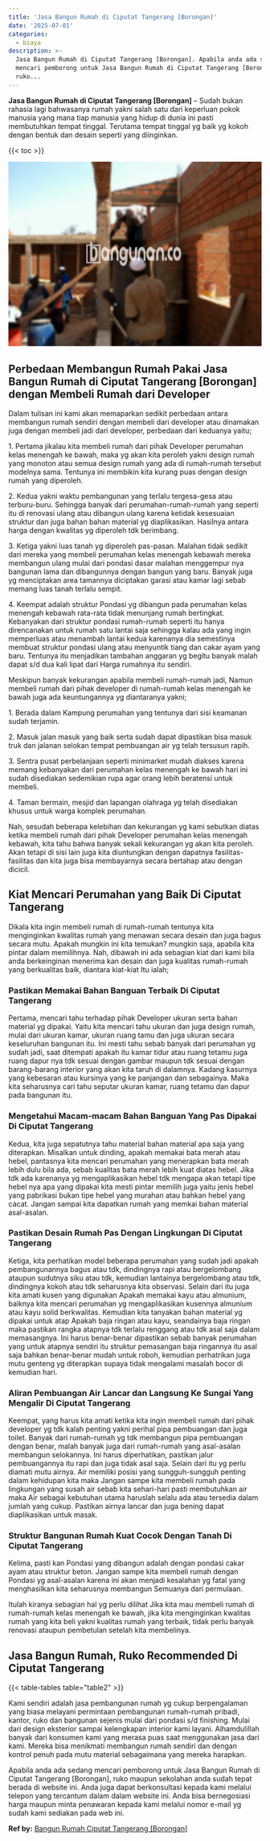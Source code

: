 ```yaml
---
title: 'Jasa Bangun Rumah di Ciputat Tangerang [Borongan]'
date: '2025-07-01'
categories:
  - biaya
description: >-
  Jasa Bangun Rumah di Ciputat Tangerang [Borongan]. Apabila anda ada sedang
  mencari pemborong untuk Jasa Bangun Rumah di Ciputat Tangerang [Borongan],
  ruko...
---
```


**Jasa Bangun Rumah di Ciputat Tangerang \[Borongan\]** – Sudah bukan rahasia lagi bahwasanya rumah yakni salah satu dari keperluan pokok manusia yang mana tiap manusia yang hidup di dunia ini pasti membutuhkan tempat tinggal. Terutama tempat tinggal yg baik yg kokoh dengan bentuk dan desain seperti yang diinginkan.

{{< toc >}}

![Jasa Bangun Rumah di Ciputat Tangerang [Borongan]](/images/borong-bangunan-36.png)

## Perbedaan Membangun Rumah Pakai Jasa Bangun Rumah di Ciputat Tangerang \[Borongan\] dengan Membeli Rumah dari Developer

Dalam tulisan ini kami akan memaparkan sedikit perbedaan antara membangun rumah sendiri dengan membeli dari developer atau dinamakan juga dengan membeli jadi dari developer, perbedaan dari keduanya yaitu;

1\. Pertama jikalau kita membeli rumah dari pihak Developer perumahan kelas menengah ke bawah, maka yg akan kita peroleh yakni design rumah yang monoton atau semua design rumah yang ada di rumah-rumah tersebut modelnya sama. Tentunya ini membikin kita kurang puas dengan design rumah yang diperoleh.

2\. Kedua yakni waktu pembangunan yang terlalu tergesa-gesa atau terburu-buru. Sehingga banyak dari perumahan-rumah-rumah yang seperti itu di renovasi ulang atau dibangun ulang karena ketidak kesesuaian struktur dan juga bahan bahan material yg diaplikasikan. Hasilnya antara harga dengan kwalitas yg diperoleh tdk berimbang.

3\. Ketiga yakni luas tanah yg diperoleh pas-pasan. Malahan tidak sedikit dari mereka yang membeli perumahan kelas menengah kebawah mereka membangun ulang mulai dari pondasi dasar malahan menggempur nya bangunan lama dan dibangunnya dengan bangun yang baru. Banyak juga yg menciptakan area tamannya diciptakan garasi atau kamar lagi sebab memang luas tanah terlalu sempit.

4\. Keempat adalah struktur Pondasi yg dibangun pada perumahan kelas menengah kebawah rata-rata tidak menunjang rumah bertingkat. Kebanyakan dari struktur pondasi rumah-rumah seperti itu hanya direncanakan untuk rumah satu lantai saja sehingga kalau ada yang ingin memperluas atau menambah lantai kedua karenanya dia semestinya membuat struktur pondasi ulang atau menyuntik tiang dan cakar ayam yang baru. Tentunya itu menjadikan tambahan anggaran yg begitu banyak malah dapat s/d dua kali lipat dari Harga rumahnya itu sendiri.

Meskipun banyak kekurangan apabila membeli rumah-rumah jadi, Namun membeli rumah dari pihak developer di rumah-rumah kelas menengah ke bawah juga ada keuntungannya yg diantaranya yakni;

1\. Berada dalam Kampung perumahan yang tentunya dari sisi keamanan sudah terjamin.

2\. Masuk jalan masuk yang baik serta sudah dapat dipastikan bisa masuk truk dan jalanan selokan tempat pembuangan air yg telah tersusun rapih.

3\. Sentra pusat perbelanjaan seperti minimarket mudah diakses karena memang kebanyakan dari perumahan kelas menengah ke bawah hari ini sudah disediakan sedemikian rupa agar orang lebih beratensi untuk membeli.

4\. Taman bermain, mesjid dan lapangan olahraga yg telah disediakan khusus untuk warga komplek perumahan.

Nah, sesudah beberapa kelebihan dan kekurangan yg kami sebutkan diatas ketika membeli rumah dari pihak Developer perumahan kelas menengah kebawah, kita tahu bahwa banyak sekali kekurangan yg akan kita peroleh. Akan tetapi di sisi lain juga kita diuntungkan dengan dapatnya fasilitas-fasilitas dan kita juga bisa membayarnya secara bertahap atau dengan dicicil.

## Kiat Mencari Perumahan yang Baik Di Ciputat Tangerang

Dikala kita ingin membeli rumah di rumah-rumah tentunya kita menginginkan kwalitas rumah yang menawan secara desain dan juga bagus secara mutu. Apakah mungkin ini kita temukan? mungkin saja, apabila kita pintar dalam memilihnya. Nah, dibawah ini ada sebagian kiat dari kami bila anda berkeinginan menerima kan desain dan juga kualitas rumah-rumah yang berkualitas baik, diantara kiat-kiat Itu ialah;

### Pastikan Memakai Bahan Banguan Terbaik Di Ciputat Tangerang

Pertama, mencari tahu terhadap pihak Developer ukuran serta bahan material yg dipakai. Yaitu kita mencari tahu ukuran dan juga design rumah, mulai dari ukuran kamar, ukuran ruang tamu dan juga ukuran secara keseluruhan bangunan itu. Ini mesti tahu sebab banyak dari perumahan yg sudah jadi, saat ditempati apakah itu kamar tidur atau ruang tetamu juga ruang dapur nya tdk sesuai dengan gambar maupun tdk sesuai dengan barang-barang interior yang akan kita taruh di dalamnya. Kadang kasurnya yang kebesaran atau kursinya yang ke panjangan dan sebagainya. Maka kita seharusnya cari tahu seputar ukuran kamar, ruang tetamu dan dapur pada bangunan itu.

### Mengetahui Macam-macam Bahan Banguan Yang Pas Dipakai Di Ciputat Tangerang

Kedua, kita juga sepatutnya tahu material bahan material apa saja yang diterapkan. Misalkan untuk dinding, apakah memakai bata merah atau hebel, pantasnya kita mencari perumahan yang menerapkan bata merah lebih dulu bila ada, sebab kualitas bata merah lebih kuat diatas hebel. Jika tdk ada karenanya yg mengaplikasikan hebel tdk mengapa akan tetapi tipe hebel nya apa yang dipakai kita mesti pintar memilih juga yaitu jenis hebel yang pabrikasi bukan tipe hebel yang murahan atau bahkan hebel yang cacat. Jangan sampai kita dapatkan rumah yang memkai bahan material asal-asalan.

### Pastikan Desain Rumah Pas Dengan Lingkungan Di Ciputat Tangerang

Ketiga, kita perhatikan model beberapa perumahan yang sudah jadi apakah pembangunannya bagus atau tdk, dindingnya rapi atau bergelombang ataupun sudutnya siku atau tdk, kemudian lantainya bergelombang atau tdk, dindingnya kokoh atau tdk seharusnya kita observasi. Selain dari itu juga kita amati kusen yang digunakan Apakah memakai kayu atau almunium, baiknya kita mencari perumahan yg mengaplikasikan kusennya almunium atau kayu solid berkwalitas. Kemudian kita tanyakan bahan material yg dipakai untuk atap Apakah baja ringan atau kayu, seandainya baja ringan maka pastikan rangka atapnya tdk terlalu renggang atau tdk asal saja dalam memasangnya. Ini harus benar-benar dipastikan sebab banyak perumahan yang untuk atapnya sendiri itu struktur pemasangan baja ringannya itu asal saja bahkan benar-benar mudah untuk roboh, kemudian perhatrikan juga mutu genteng yg diterapkan supaya tidak mengalami masalah bocor di kemudian hari.

### Aliran Pembuangan Air Lancar dan Langsung Ke Sungai Yang Mengalir Di Ciputat Tangerang

Keempat, yang harus kita amati ketika kita ingin membeli rumah dari pihak developer yg tdk kalah penting yakni perihal pipa pembuangan dan juga toilet. Banyak dari rumah-rumah yg tdk membangun pipa pembuangan dengan benar, malah banyak juga dari rumah-rumah yang asal-asalan membangun selokannya. Ini harus diperhatikan, pastikan jalur pembuangannya itu rapi dan juga tidak asal saja. Selain dari itu yg perlu diamati mutu airnya. Air memiliki posisi yang sungguh-sungguh penting dalam kehidupan kita maka Jangan sampe kita membeli rumah pada lingkungan yang susah air sebab kita sehari-hari pasti membutuhkan air maka Air sebagai kebutuhan utama haruslah selalu ada atau tersedia dalam jumlah yang cukup. Pastikan airnya lancar dan juga bening dapat diaplikasikan untuk masak.

### Struktur Bangunan Rumah Kuat Cocok Dengan Tanah Di Ciputat Tangerang

Kelima, pasti kan Pondasi yang dibangun adalah dengan pondasi cakar ayam atau struktur beton. Jangan sampe kita membeli rumah dengan Pondasi yg asal-asalan karena ini akan menjadi kesalahan yg fatal yang menghasilkan kita seharusnya membangun Semuanya dari permulaan.

Itulah kiranya sebagian hal yg perlu dilihat Jika kita mau membeli rumah di rumah-rumah kelas menengah ke bawah, jika kita menginginkan kwalitas rumah yang kita beli yakni kualitas rumah yang terbaik, tidak perlu banyak renovasi ataupun pembetulan setelah kita membelinya.

## Jasa Bangun Rumah, Ruko Recommended Di Ciputat Tangerang

{{< table-tables table="table2" >}}

Kami sendiri adalah jasa pembangunan rumah yg cukup berpengalaman yang biasa melayani permintaan pembangunan rumah-rumah pribadi, kantor, ruko dan bangunan sejenis mulai dari pondasi s/d finishing. Mulai dari design eksterior sampai kelengkapan interior kami layani. Alhamdulillah banyak dari konsumen kami yang merasa puas saat menggunakan jasa dari kami. Mereka bisa menikmati membangun rumah sendiri dan dengan kontrol penuh pada mutu material sebagaimana yang mereka harapkan.

Apabila anda ada sedang mencari pemborong untuk Jasa Bangun Rumah di Ciputat Tangerang \[Borongan\], ruko maupun sekolahan anda sudah tepat berada di website ini. Anda juga dapat berkonsultasi kepada kami melalui telepon yang tercantum dalam dalam website ini. Anda bisa bernegosiasi harga maupun minta penawaran kepada kami melalui nomor e-mail yg sudah kami sediakan pada web ini.

**Ref by:** [Bangun Rumah Ciputat Tangerang [Borongan]](https://id.wikipedia.org/wiki/Bangun)
